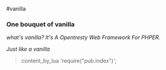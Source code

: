 #vanilla
### One bouquet of vanilla
*what's vanilla? It's A Opentresty Web Framework For PHPER.*

*Just like a vanilla*

> content_by_lua 'require(\"pub.index\")';